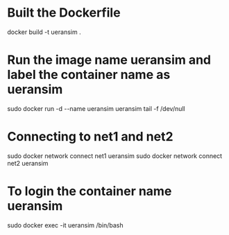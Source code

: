 # Built the Dockerfile
docker build -t ueransim .

# Run the image name ueransim and label the container name as ueransim
sudo docker run -d --name ueransim ueransim tail -f /dev/null

# Connecting to net1 and net2
sudo docker network connect net1 ueransim
sudo docker network connect net2 ueransim

# To login the container name ueransim
sudo docker exec -it ueransim /bin/bash
